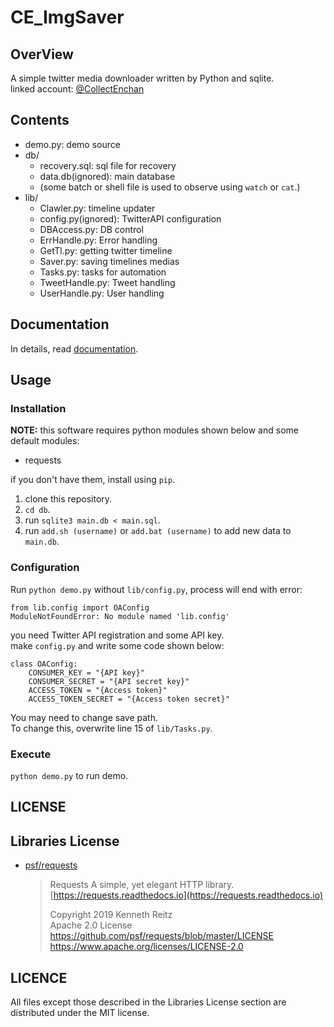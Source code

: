 # CE_ImgSaver

## OverView
A simple twitter media downloader written by Python and sqlite.  
linked account: [@CollectEnchan](twitter.com/CollectEnchan)  

## Contents
 * demo.py: demo source
 * db/
    * recovery.sql: sql file for recovery
    * data.db(ignored): main database
    * (some batch or shell file is used to observe using `watch` or `cat`.)
 * lib/
    * Clawler.py: timeline updater
    * config.py(ignored): TwitterAPI configuration
    * DBAccess.py: DB control
    * ErrHandle.py: Error handling
    * GetTl.py: getting twitter timeline
    * Saver.py: saving timelines medias
    * Tasks.py: tasks for automation
    * TweetHandle.py: Tweet handling
    * UserHandle.py: User  handling

## Documentation
In details, read [documentation](documentation/index.md).

## Usage
### Installation
**NOTE:** this software requires python modules shown below and some default modules:

 * requests

if you don't have them, install using `pip`.  

 1. clone this repository.
 1. `cd db`.
 1. run `sqlite3 main.db < main.sql`.
 1. run `add.sh (username)` or `add.bat (username)` to add new data to `main.db`.

### Configuration
Run `python demo.py` without `lib/config.py`, process will end with error:

    from lib.config import OAConfig
    ModuleNotFoundError: No module named 'lib.config'
    
you need Twitter API registration and some API key.  
make `config.py` and write some code shown below:

    class OAConfig:
        CONSUMER_KEY = "{API key}"
        CONSUMER_SECRET = "{API secret key}"
        ACCESS_TOKEN = "{Access token}"
        ACCESS_TOKEN_SECRET = "{Access token secret}"

You may need to change save path.  
To change this, overwrite line 15 of `lib/Tasks.py`.

### Execute
`python demo.py` to run demo.

## LICENSE
## Libraries License
* [psf/requests](https://github.com/psf/requests)
  > Requests
  > A simple, yet elegant HTTP library. [https://requests.readthedocs.io](https://requests.readthedocs.io)
  >
  > Copyright 2019 Kenneth Reitz  
  > Apache 2.0 License
  > https://github.com/psf/requests/blob/master/LICENSE
  > https://www.apache.org/licenses/LICENSE-2.0


## LICENCE
All files except those described in the Libraries License section are distributed under the MIT license.